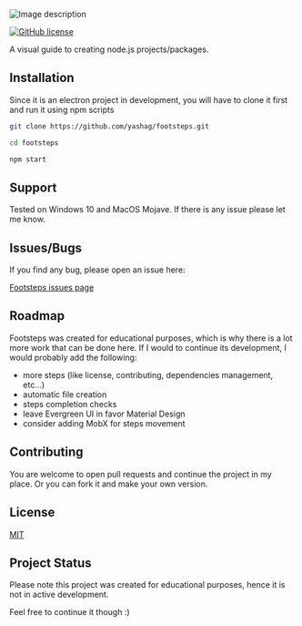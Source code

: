 ![Image description](resources/footsteps-title2.png)


[![GitHub license](https://img.shields.io/badge/License-MIT-yellow.svg)][license-url]

A visual guide to creating node.js projects/packages.


[license-url]: https://github.com/yashag/footsteps/blob/master/LICENSE


## Installation

Since it is an electron project in development, you will have to clone it first and run it using npm scripts

```bash
git clone https://github.com/yashag/footsteps.git

cd footsteps

npm start
```

## Support

Tested on Windows 10 and MacOS Mojave. If there is any issue please let me know.

## Issues/Bugs

If you find any bug, please open an issue here:

[Footsteps issues page](https://github.com/yashag/footsteps/issues)

## Roadmap

Footsteps was created for educational purposes, which is why there is a lot more work that can be done here. If I would to continue its development, I would probably add the following:

* more steps (like license, contributing, dependencies management, etc...)
* automatic file creation
* steps completion checks
* leave Evergreen UI in favor Material Design
* consider adding MobX for steps movement

## Contributing

You are welcome to open pull requests and continue the project in my place. Or you can fork it and make your own version.

## License
            
[MIT](https://choosealicense.com/licenses/mit/)

## Project Status

Please note this project was created for educational purposes, hence it is not in active development.

Feel free to continue it though :)